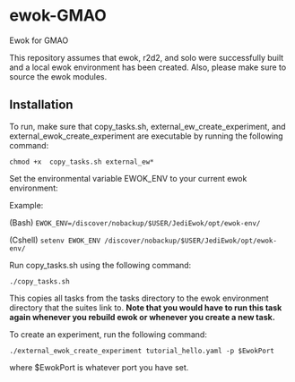 # ewok-GMAO
Ewok for GMAO

This repository assumes that ewok, r2d2, and solo were successfully built and a local ewok environment has been created. Also, please make sure to source the ewok modules.

## Installation
To run, make sure that copy_tasks.sh, external_ew_create_experiment, and external_ewok_create_experiment are executable by running the following command:

```chmod +x  copy_tasks.sh external_ew*```

Set the environmental variable EWOK_ENV to your current ewok environment:

Example:

(Bash)
```EWOK_ENV=/discover/nobackup/$USER/JediEwok/opt/ewok-env/```

(Cshell)
```setenv EWOK_ENV /discover/nobackup/$USER/JediEwok/opt/ewok-env/```

Run copy_tasks.sh using the following command:

```./copy_tasks.sh```

This copies all tasks from the tasks directory to the ewok environment directory that the suites link to. 
**Note that you would have to run this task again whenever you rebuild ewok or whenever you create a new task.**

To create an experiment, run the following command:

```./external_ewok_create_experiment tutorial_hello.yaml -p $EwokPort```

where $EwokPort is whatever port you have set. 
